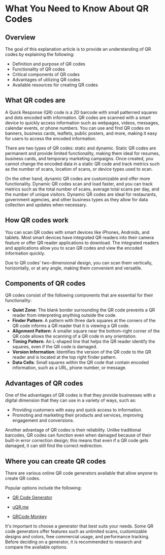 # What You Need to Know About QR Codes

## Overview

The goal of this explanation article is to provide an understanding of QR codes by explaining the following:
* Definition and purpose of QR codes
* Functionality of QR codes
* Critical components of QR codes
* Advantages of utilizing QR codes
* Available resources for creating QR codes


## What QR codes are

A Quick Response (QR) code is a 2D barcode with small patterned squares and dots encoded with information. QR codes are scanned with a smart device to quickly access information such as webpages, videos, messages, calendar events, or phone numbers. You can use and find QR codes on banners, business cards, leaflets, public posters, and more, making it easy for users to access the encoded information.

There are two types of QR codes: static and dynamic. Static QR codes are permanent and provide limited functionality, making them ideal for resumes, business cards, and temporary marketing campaigns. Once created, you cannot change the encoded data in a static QR code and track metrics such as the number of scans, location of scans, or device types used to scan.

On the other hand, dynamic QR codes are customizable and offer more functionality. Dynamic QR codes scan and load faster, and you can track metrics such as the total number of scans, average total scans per day, and the number of unique visitors. Dynamic QR codes are ideal for restaurants, government agencies, and other business types as they allow for data collection and updates when necessary.

## How QR codes work

You can scan QR codes with smart devices like iPhones, Androids, and tablets. Most smart devices have integrated QR readers into their camera feature or offer QR reader applications to download. The integrated readers and applications allow you to scan QR codes and view the encoded information quickly. 

Due to QR codes' two-dimensional design, you can scan them vertically, horizontally, or at any angle, making them convenient and versatile.

## Components of QR codes

QR codes consist of the following components that are essential for their functionality:

* **Quiet Zone**: The blank border surrounding the QR code prevents a QR reader from interpreting anything outside the code.
* **Finder Pattern**: A pattern with three dark squares at the corners of the QR code informs a QR reader that it is viewing a QR code.
* **Alignment Pattern**: A smaller square near the bottom-right corner of the QR code allows the scanning of a QR code in any orientation.
* **Timing Pattern**: An L-shaped line that helps the QR reader identify the squares, even if the QR code is damaged.
* **Version Information**: Identifies the version of the QR code to the QR reader and is located at the top right finder pattern.
* **Data Cells**: Small squares within the QR code that contain encoded information, such as a URL, phone number, or message.

## Advantages of QR codes

One of the advantages of QR codes is that they provide businesses with a digital dimension that they can use in a variety of ways, such as:

* Providing customers with easy and quick access to information.
* Promoting and marketing their products and services, improving engagement and conversions.

Another advantage of QR codes is their reliability. Unlike traditional barcodes, QR codes can function even when damaged because of their built-in error correction design; this means that even if a QR code gets damaged, it can still find the correct redirection.

## Where you can create QR codes

There are various online QR code generators available that allow anyone to create QR codes. 

Popular options include the following:

- [QR Code Generator](https://www.qr-code-generator.com/free-generator/?ut_source=google_c&ut_medium=cpc&ut_campaign=en_top_kw&ut_content=qr_generator_exact&ut_term=qr-code-generator_e&gclid=CjwKCAjw64eJBhAGEiwABr9o2Ht7ItP5pRaUY_fKvDI8rsxygzlbRd1ysPqUHXOnv4rWOlY3JJesbBoCXOQQAvD_BwE)

- [uQR.me](https://uqr.me/qr-code-generator/?ut_medium=cpc&ut_source=google&ut_campaign=2020-first&ut_term=qr-code-generator&ut_content=en&utm_term=qr-code-generator&utm_campaign=US+Campaigns&utm_source=adwords&utm_medium=ppc&hsa_acc=9523064648&hsa_cam=11226472739&hsa_grp=109303395039&hsa_ad=468751604145&hsa_src=g&hsa_tgt=kwd-374425108492&hsa_kw=qr-code-generator&hsa_mt=e&hsa_net=adwords&hsa_ver=3&gclid=CjwKCAjw64eJBhAGEiwABr9o2AbZwwS4iE1Kk6oyySe__lRpLmjmqEVuLgSJCBT9pWoIidPnhH2OVRoC3xkQAvD_BwE)

- [QRCode Monkey](https://www.qrcode-monkey.com/)

It's important to choose a generator that best suits your needs. Some QR code generators offer features such as unlimited scans, customizable designs and colors, free commercial usage, and performance tracking. Before deciding on a generator, it is recommended to research and compare the available options.